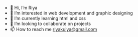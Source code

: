 - 👋 Hi, I’m Riya
- 👀 I’m interested in web development and graphic designing
- 🌱 I’m currently learning html and css
- 💞️ I’m looking to collaborate on projects
- 📫 How to reach me riyakuiya@gmail.com

<!---
riyakuiya/riyakuiya is a ✨ special ✨ repository because its `README.md` (this file) appears on your GitHub profile.
You can click the Preview link to take a look at your changes.
--->

